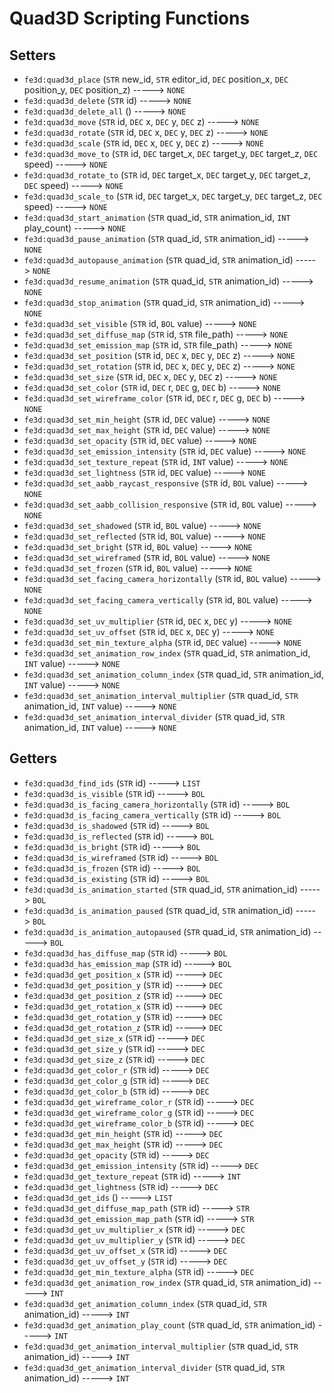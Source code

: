 # Quad3D Scripting Functions

## Setters

- `fe3d:quad3d_place` (`STR` new_id, `STR` editor_id, `DEC` position_x, `DEC` position_y, `DEC` position_z) -----> `NONE`
- `fe3d:quad3d_delete` (`STR` id) -----> `NONE`
- `fe3d:quad3d_delete_all` () -----> `NONE`
- `fe3d:quad3d_move` (`STR` id, `DEC` x, `DEC` y, `DEC` z) -----> `NONE`
- `fe3d:quad3d_rotate` (`STR` id, `DEC` x, `DEC` y, `DEC` z) -----> `NONE`
- `fe3d:quad3d_scale` (`STR` id, `DEC` x, `DEC` y, `DEC` z) -----> `NONE`
- `fe3d:quad3d_move_to` (`STR` id, `DEC` target_x, `DEC` target_y, `DEC` target_z, `DEC` speed) -----> `NONE`
- `fe3d:quad3d_rotate_to` (`STR` id, `DEC` target_x, `DEC` target_y, `DEC` target_z, `DEC` speed) -----> `NONE`
- `fe3d:quad3d_scale_to` (`STR` id, `DEC` target_x, `DEC` target_y, `DEC` target_z, `DEC` speed) -----> `NONE`
- `fe3d:quad3d_start_animation` (`STR` quad_id, `STR` animation_id, `INT` play_count) -----> `NONE`
- `fe3d:quad3d_pause_animation` (`STR` quad_id, `STR` animation_id) -----> `NONE`
- `fe3d:quad3d_autopause_animation` (`STR` quad_id, `STR` animation_id) -----> `NONE`
- `fe3d:quad3d_resume_animation` (`STR` quad_id, `STR` animation_id) -----> `NONE`
- `fe3d:quad3d_stop_animation` (`STR` quad_id, `STR` animation_id) -----> `NONE`
- `fe3d:quad3d_set_visible` (`STR` id, `BOL` value) -----> `NONE`
- `fe3d:quad3d_set_diffuse_map` (`STR` id, `STR` file_path) -----> `NONE`
- `fe3d:quad3d_set_emission_map` (`STR` id, `STR` file_path) -----> `NONE`
- `fe3d:quad3d_set_position` (`STR` id, `DEC` x, `DEC` y, `DEC` z) -----> `NONE`
- `fe3d:quad3d_set_rotation` (`STR` id, `DEC` x, `DEC` y, `DEC` z) -----> `NONE`
- `fe3d:quad3d_set_size` (`STR` id, `DEC` x, `DEC` y, `DEC` z) -----> `NONE`
- `fe3d:quad3d_set_color` (`STR` id, `DEC` r, `DEC` g, `DEC` b) -----> `NONE`
- `fe3d:quad3d_set_wireframe_color` (`STR` id, `DEC` r, `DEC` g, `DEC` b) -----> `NONE`
- `fe3d:quad3d_set_min_height` (`STR` id, `DEC` value) -----> `NONE`
- `fe3d:quad3d_set_max_height` (`STR` id, `DEC` value) -----> `NONE`
- `fe3d:quad3d_set_opacity` (`STR` id, `DEC` value) -----> `NONE`
- `fe3d:quad3d_set_emission_intensity` (`STR` id, `DEC` value) -----> `NONE`
- `fe3d:quad3d_set_texture_repeat` (`STR` id, `INT` value) -----> `NONE`
- `fe3d:quad3d_set_lightness` (`STR` id, `DEC` value) -----> `NONE`
- `fe3d:quad3d_set_aabb_raycast_responsive` (`STR` id, `BOL` value) -----> `NONE`
- `fe3d:quad3d_set_aabb_collision_responsive` (`STR` id, `BOL` value) -----> `NONE`
- `fe3d:quad3d_set_shadowed` (`STR` id, `BOL` value) -----> `NONE`
- `fe3d:quad3d_set_reflected` (`STR` id, `BOL` value) -----> `NONE`
- `fe3d:quad3d_set_bright` (`STR` id, `BOL` value) -----> `NONE`
- `fe3d:quad3d_set_wireframed` (`STR` id, `BOL` value) -----> `NONE`
- `fe3d:quad3d_set_frozen` (`STR` id, `BOL` value) -----> `NONE`
- `fe3d:quad3d_set_facing_camera_horizontally` (`STR` id, `BOL` value) -----> `NONE`
- `fe3d:quad3d_set_facing_camera_vertically` (`STR` id, `BOL` value) -----> `NONE`
- `fe3d:quad3d_set_uv_multiplier` (`STR` id, `DEC` x, `DEC` y) -----> `NONE`
- `fe3d:quad3d_set_uv_offset` (`STR` id, `DEC` x, `DEC` y) -----> `NONE`
- `fe3d:quad3d_set_min_texture_alpha` (`STR` id, `DEC` value) -----> `NONE`
- `fe3d:quad3d_set_animation_row_index` (`STR` quad_id, `STR` animation_id, `INT` value) -----> `NONE`
- `fe3d:quad3d_set_animation_column_index` (`STR` quad_id, `STR` animation_id, `INT` value) -----> `NONE`
- `fe3d:quad3d_set_animation_interval_multiplier` (`STR` quad_id, `STR` animation_id, `INT` value) -----> `NONE`
- `fe3d:quad3d_set_animation_interval_divider` (`STR` quad_id, `STR` animation_id, `INT` value) -----> `NONE`

## Getters

- `fe3d:quad3d_find_ids` (`STR` id) -----> `LIST`
- `fe3d:quad3d_is_visible` (`STR` id) -----> `BOL`
- `fe3d:quad3d_is_facing_camera_horizontally` (`STR` id) -----> `BOL`
- `fe3d:quad3d_is_facing_camera_vertically` (`STR` id) -----> `BOL`
- `fe3d:quad3d_is_shadowed` (`STR` id) -----> `BOL`
- `fe3d:quad3d_is_reflected` (`STR` id) -----> `BOL`
- `fe3d:quad3d_is_bright` (`STR` id) -----> `BOL`
- `fe3d:quad3d_is_wireframed` (`STR` id) -----> `BOL`
- `fe3d:quad3d_is_frozen` (`STR` id) -----> `BOL`
- `fe3d:quad3d_is_existing` (`STR` id) -----> `BOL`
- `fe3d:quad3d_is_animation_started` (`STR` quad_id, `STR` animation_id) -----> `BOL`
- `fe3d:quad3d_is_animation_paused` (`STR` quad_id, `STR` animation_id) -----> `BOL`
- `fe3d:quad3d_is_animation_autopaused` (`STR` quad_id, `STR` animation_id) -----> `BOL`
- `fe3d:quad3d_has_diffuse_map` (`STR` id) -----> `BOL`
- `fe3d:quad3d_has_emission_map` (`STR` id) -----> `BOL`
- `fe3d:quad3d_get_position_x` (`STR` id) -----> `DEC`
- `fe3d:quad3d_get_position_y` (`STR` id) -----> `DEC`
- `fe3d:quad3d_get_position_z` (`STR` id) -----> `DEC`
- `fe3d:quad3d_get_rotation_x` (`STR` id) -----> `DEC`
- `fe3d:quad3d_get_rotation_y` (`STR` id) -----> `DEC`
- `fe3d:quad3d_get_rotation_z` (`STR` id) -----> `DEC`
- `fe3d:quad3d_get_size_x` (`STR` id) -----> `DEC`
- `fe3d:quad3d_get_size_y` (`STR` id) -----> `DEC`
- `fe3d:quad3d_get_size_z` (`STR` id) -----> `DEC`
- `fe3d:quad3d_get_color_r` (`STR` id) -----> `DEC`
- `fe3d:quad3d_get_color_g` (`STR` id) -----> `DEC`
- `fe3d:quad3d_get_color_b` (`STR` id) -----> `DEC`
- `fe3d:quad3d_get_wireframe_color_r` (`STR` id) -----> `DEC`
- `fe3d:quad3d_get_wireframe_color_g` (`STR` id) -----> `DEC`
- `fe3d:quad3d_get_wireframe_color_b` (`STR` id) -----> `DEC`
- `fe3d:quad3d_get_min_height` (`STR` id) -----> `DEC`
- `fe3d:quad3d_get_max_height` (`STR` id) -----> `DEC`
- `fe3d:quad3d_get_opacity` (`STR` id) -----> `DEC`
- `fe3d:quad3d_get_emission_intensity` (`STR` id) -----> `DEC`
- `fe3d:quad3d_get_texture_repeat` (`STR` id) -----> `INT`
- `fe3d:quad3d_get_lightness` (`STR` id) -----> `DEC`
- `fe3d:quad3d_get_ids` () -----> `LIST`
- `fe3d:quad3d_get_diffuse_map_path` (`STR` id) -----> `STR`
- `fe3d:quad3d_get_emission_map_path` (`STR` id) -----> `STR`
- `fe3d:quad3d_get_uv_multiplier_x` (`STR` id) -----> `DEC`
- `fe3d:quad3d_get_uv_multiplier_y` (`STR` id) -----> `DEC`
- `fe3d:quad3d_get_uv_offset_x` (`STR` id) -----> `DEC`
- `fe3d:quad3d_get_uv_offset_y` (`STR` id) -----> `DEC`
- `fe3d:quad3d_get_min_texture_alpha` (`STR` id) -----> `DEC`
- `fe3d:quad3d_get_animation_row_index` (`STR` quad_id, `STR` animation_id) -----> `INT`
- `fe3d:quad3d_get_animation_column_index` (`STR` quad_id, `STR` animation_id) -----> `INT`
- `fe3d:quad3d_get_animation_play_count` (`STR` quad_id, `STR` animation_id) -----> `INT`
- `fe3d:quad3d_get_animation_interval_multiplier` (`STR` quad_id, `STR` animation_id) -----> `INT`
- `fe3d:quad3d_get_animation_interval_divider` (`STR` quad_id, `STR` animation_id) -----> `INT`
